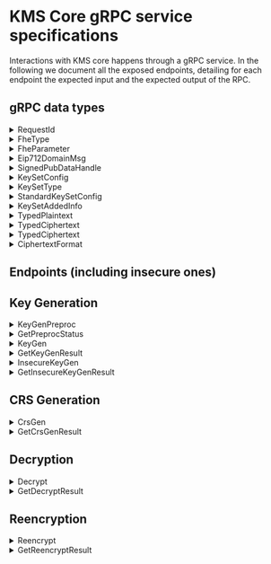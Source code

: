 # KMS Core gRPC service specifications

Interactions with KMS core happens through a gRPC service.
In the following we document all the exposed endpoints, detailing for each endpoint the expected input and the expected output of the RPC.

## gRPC data types

<details>
    <summary>RequestId</summary>

### Definition
```proto
message RequestId { string request_id = 1;}
```

### Description
This is used as a unique identifier to each request.

`request_id` must be a 20 bytes hex string.


If a request contains a malformed `request_id`, the response will be an error with `tonic::Code::InvalidArgument`.

</details>

<details>
    <summary>FheType</summary>

### Definition
```proto
enum FheType {
  Ebool = 0;
  Euint4 = 1;
  Euint8 = 2;
  Euint16 = 3;
  Euint32 = 4;
  Euint64 = 5;
  Euint128 = 6;
  Euint160 = 7;
  Euint256 = 8;
  Euint512 = 9;
  Euint1024 = 10;
  Euint2048 = 11;
}
```

### Description
This enum is used as metadata that accompanies a ciphertext to specify its underlying type.
</details>

<details>
    <summary>FheParameter</summary>

### Definition
```proto
enum FheParameter {
  default = 0;
  test = 1;
}
```

### Description
This enum is used to specify the TFHE parameters to use.

__NOTE__: The `test` variant refers to __insecure__ parameters and should **never** be used in production.

</details>

<details>
    <summary>Eip712DomainMsg</summary>

### Definition
```proto
message Eip712DomainMsg {
  string name = 1;
  string version = 2;
  bytes chain_id = 3; // Encoded as a 32 byte big-endian number
  string verifying_contract = 4;
  optional bytes salt = 5;
}
```

### Description
This is the domain as defined in the [Eip712 standard](https://eips.ethereum.org/EIPS/eip-712#definition-of-domainseparator), which is then hashed into the domain separator.


</details>

<details>
    <summary>SignedPubDataHandle</summary>

### Definition
```proto
message SignedPubDataHandle {
  string key_handle = 1;
  bytes signature = 2;
  bytes external_signature = 3;
}
```

### Description
This is the common structure for all public cryptographic material (i.e public TFHE keys and the CRS).

- `key_handle`: a `SHA3-256` hash of the `tfhe::safe_serialization` of the underlying struct truncated to 20 bytes. This handle serves as the `URI` to locate the actual object in the `storage`.
- `signature`: a `bincode::serialize` of `Secp256k1` signature on the `key_handle`. With the `s` value normalized.
- `external_signature`: a `EIP-712` signature on the _solidity-compatible_  `SHA3-256` hash of the `tfhe::safe_serialization` of the underlying struct. Observe the same signing key is used as for the above `signature`.


__NOTE__: `signature` and `external_signature` look quite redundant.
</details>


<details>
    <summary>KeySetConfig</summary>

### Definition
```proto
message KeySetConfig {
  KeySetType keyset_type = 1;
  StandardKeySetConfig standard_keyset_config = 2;
}

```

### Description
This is the configuration describing which key components and settings, with which they should be generated, for key generation.

- `KeySetType` The type of keyset.
- `StandardKeySetConfig` The configuration and information about generation of key switching keys. It must be set if `KeySetType::Standard` is set.
</details>

<details>
    <summary>KeySetType</summary>

### Definition
```proto
enum KeySetType {
  Standard = 0;
  DecompressionOnly = 1;
}
```

### Description
This is the enum describing the choice of key switching associated with a key.

- `Standard` The standard keyset usually consists of the computation key, public key and compression/decompression keys.
- `DecompressionOnly` Only a decompression key is generated using this variant, which is used for supporting key rotation.
</details>

<details>
    <summary>StandardKeySetConfig</summary>

### Definition
```proto
enum StandardKeySetConfig {
  ComputeKeyType compute_key_type = 1;
  KeySetCompressionConfig keyset_compression_config = 2;
}
```

### Description
This is the configuration used for making key switching keys.

- `compute_key_type`: An enum expressing what kind of computation key in use. Currently `CPU` is the only option.
- `keyset_compression_config`: An enum expressing settings for compression key generation. Can be either `Generate` or `UseExisting`.
</details>

<details>
    <summary>KeySetAddedInfo</summary>

### Definition
```proto
message KeySetAddedInfo {
  RequestId compression_keyset_id = 1;
  RequestId from_keyset_id_decompression_only = 2;
  RequestId to_keyset_id_decompression_only = 3;
}
```

### Description
This is additional configuration info used for making key switching keys.

- `compression_keyset_id`: The `RequestId` of an existing keyset for which we will reuse the existing secret key. This _must_ be set if `KeySetCompressionConfig::UseExisting` is used.
- `from_keyset_id_decompression_only`: The `RequestId` of the key set to convert _from_ when computing a key switching key. Must be set if `KeySetType::DecompressionOnly` is used
- `to_keyset_id_decompression_only`: The `RequestId` of the key set to convert _to_ when computing a key switching key. Must be set if `KeySetType::DecompressionOnly` is used
</details>

<details>
    <summary>TypedPlaintext</summary>

### Definition
```proto
message TypedPlaintext {
  bytes bytes = 1;
  FheType fhe_type = 2;
}
```

### Description
Type representing a plaintext and its meta information.

- `bytes`: The little endian encoding of the plaintext.
- `fhe_type`: The enum describing the type of the plaintext.
</details>

<details>
    <summary>TypedCiphertext</summary>

### Definition
```proto
message TypedCiphertext {
  bytes ciphertext = 1;
  FheType fhe_type = 2;
  bytes external_handle = 3;
  CiphertextFormat ciphertext_format = 4;
}
```

### Description
Type representing a ciphertext and its meta information.

- `bytes`: The encoding of the ciphertext.
- `fhe_type`: The enum describing the type of the plaintext encrypted in the ciphertext.
- `external_handle`: The external handle of the ciphertext (the handle used in the coprocessor).
- `ciphertext_format`: An enum representing the format of the ciphertext.
</details>

<details>
    <summary>TypedCiphertext</summary>

### Definition
```proto
message TypedSigncryptedCiphertext {
  FheType fhe_type = 1;
  bytes signcrypted_ciphertext = 2;
  bytes external_handle = 3;
}
```

### Description
Type representing a ciphertext and its meta information.

- `fhe_type`: The enum describing the type of the plaintext encrypted in the ciphertext.
- `signcrypted_ciphertext`: The signcrypted payload, using a hybrid encryption approach in sign-then-encrypt.
- `external_handle`: The external handle of the ciphertext (the handle used in the coprocessor).
</details>

<details>
    <summary>CiphertextFormat</summary>

### Definition
```proto
enum CiphertextFormat {
  SmallCompressed = 0;
  SmallExpanded = 1;
  BigCompressed = 2;
  BigExpanded = 3;
}
```

### Description
Type representing information on the format of a ciphertext.

- `SmallCompressed`: Small (64-bit) compressed ciphertexts, i.e. decompression is needed before it is possible to run the distributed decryption
- `SmallExpanded`: Small (64-bit) expanded ciphertexts.
- `BigCompressed`: Big (128-bit) compressed ciphertexts. WARNING! currently not supported.
- `BigExpanded`: Big (128-bit) expanded ciphertexts. I.e. the 128 bit PBS has already been done.
</details>


## Endpoints (including insecure ones)

## Key Generation
<details>
    <summary> KeyGenPreproc </summary>

### Input

```proto
message KeyGenPreprocRequest {
  FheParameter params = 1;
  KeySetConfig keyset_config = 2;
  RequestId request_id = 3;
}
```

### Output

```proto
message Empty {}
```

### Description
This RPC is only relevant in the __threshold__ case.

It triggers the __asynchronous__ correlated randomness generation that is necessary to perform the Distributed Key Generation on the specified `param` using the specific settings of `keyset_config`.

This correlated randomness will then be consumed when calling `KeyGen` with the `preproc_id` set to the current `request_id`.

Observe that this **must** be completed once before *each* key generation call.
Completion status can be validated using the `GetPreprocStatus` endpoint.
</details>

<details>
    <summary> GetPreprocStatus </summary>

### Input

```proto
message RequestId { string request_id = 1; }
```

### Output

```proto
enum KeyGenPreprocStatusEnum {
  Missing = 0;
  InProgress = 1;
  Finished = 2;
  Error = 3;
}
```
### Description
This RPC allows to check the status of the correlated randomness generation.

Correlated randomness generation is a slow process (several hours), and we thus provide a way to query its status via its unique identifier `request_id`.
This is because, to initiate a Distributed Key Generation, we must provide a `preproc_id` that is the `RequestId` of a `Finished` preprocessing.

The meaning of the enum is as follows:
- `Missing`: There has not been a `KeyGenPreprocRequest` for the provided `request_id`.
- `InProgess`: The core is still generating the correlated randomness for the specified `request_id`.
- `Finished`: The core is done generating the correlated randomness, and we can thus now call `KeyGen` with `preproc_id` set to the current `request_id`.
- `Error`: An irrecoverable internal server error has occurred during the correlated randomness generation.

</details>

<details>
    <summary> KeyGen </summary>

### Input
```proto
message KeyGenRequest {
  FheParameter params = 1;
  RequestId preproc_id = 2;
  RequestId request_id = 3;
  Eip712DomainMsg domain = 4;
  KeySetConfig keyset_config = 5;
  KeySetAddedInfo keyset_added_info = 6;
}
```

### Output

```proto
message Empty {}
```

### Description
This RPC initiates the __asynchronous__ generation of a new TFHE keyset with parameters defined by the provided `params`. The status or result can be retrieved using the `GetKeyGenResult` endpoint.

The `preproc_id` must be the `request_id` of a `Finished` `KeyGenPreprocRequest` in the __threshold__ setting. In the __centralized__ setting, this can be ignored.
The `keyset_config` is the information about the keys to generate and _must_ match the similar argument used during preprocessing in `KeyGenPreprocRequest`.
The `keyset_added_info` contains the relevant `RequestId`s for key(s) needed to generate the key switching key.

All the public material produced during this key generation will be EIP712-signed using the core's private key and the provided `domain` as `Eip712Domain`. This EIP712 signature is referred to as the `external_signature`.

</details>

<details>
    <summary> GetKeyGenResult </summary>

### Input

```proto
message RequestId { string request_id = 1; }
```

### Output

```proto
message KeyGenResult {
  RequestId request_id = 1;
  map<string, SignedPubDataHandle> key_results = 2;
}
```

### Description
This RPC allows to retrieve the status or result of the generation of public key material when `request_id` has been used in a`KeyGen` call.

Because this call is dependent on previous call, it may fail with the following `tonic::Code` error codes:
- `NotFound`: There has not been a `KeyGen` call for the provided `request_id`.
- `Unavailable`: The `KeyGen` for the queried `request_id` has started but is not finished yet.
- `Internal`: The `KeyGen` for the queried `request_id` has failed due to an internal and unrecoverable server error.

If the call is successful, the `KeyGenResult` will contain the `request_id` used in the query, as well as the following map:
- Key: `"PublicKey"`, Value: The `SignedPubDataHandle` corresponding to the generated `tfhe::CompactPublicKey`.
- Key: `"ServerKey"`, Value: The `SignedPubDataHandle` corresponding to the generated `tfhe::ServerKey`.
- __If the setting is threshold__ Key: `"SnsKey"`, Value: The `SignedPubDataHandle` corresponding to the generated `SwitchAndSquashKey`.


</details>

<details>
    <summary> InsecureKeyGen </summary>

___NOTE_: This is a temporary workaround and will only be available in testing/debugging setups. **NOT in production**__

### Input

```proto
message KeyGenRequest {
  FheParameter params = 1;
  RequestId preproc_id = 2;
  RequestId request_id = 3;
  Eip712DomainMsg domain = 4;
  KeySetConfig keyset_config = 5;
  KeySetAddedInfo keyset_added_info = 6;
}
```

### Output

```proto
message Empty {}
```

### Description
Insecure version of `KeyGen`, where MPC is _not_ used for key generation.
This RPC initiates the __asynchronous__ generation of a new TFHE keyset with parameters defined by the provided `params`. The status or result can be retrieved using the `GetKeyGenResult` or `GetInsecureKeyGenResult` endpoint.

The `preproc_id` can be ignored.

The `keyset_config` is the information about the keys to generate.
The `keyset_added_info` contains the relevant `RequestId`s for key(s) needed to generate the key switching key.

All the public material produced during this key generation will be EIP712-signed using the core's private key and the provided `domain` as `Eip712Domain`. This EIP712 signature is referred to as the `external_signature`.
</details>

<details>
    <summary> GetInsecureKeyGenResult </summary>

```proto
message RequestId { string request_id = 1; }
```

### Output

```proto
message KeyGenResult {
  RequestId request_id = 1;
  map<string, SignedPubDataHandle> key_results = 2;
}
```

### Description
This RPC allows to retrieve the public key material if the `request_id` is that of a finished `KeyGen`.

Because this call is dependent on previous call, it may fail with the following `tonic::Code` error codes:
- `NotFound`: There has not been a `KeyGen` call for the provided `request_id`.
- `Unavailable`: The `KeyGen` for the queried `request_id` has started but is not finished yet.
- `Internal`: The `KeyGen` for the queried `request_id` has failed.

If the call is successful, the `KeyGenResult` will contain the `request_id` used in the query, as well as the following map:
- Key: `"PublicKey"`, Value: The `SignedPubDataHandle` corresponding to the generated `tfhe::CompactPublicKey`.
- Key: `"ServerKey"`, Value: The `SignedPubDataHandle` corresponding to the generated `tfhe::ServerKey`.
- __If the setting is threshold__ Key: `"SnsKey"`, Value: The `SignedPubDataHandle` corresponding to the generated `SwitchAndSquashKey`.

Functionally this call is similar to `GetKeyGenResult`.
</details>

## CRS Generation

<details>
    <summary> CrsGen </summary>

### Input

```proto
message CrsGenRequest {
  FheParameter params = 1;
  optional uint32 max_num_bits = 2;
  RequestId request_id = 3;
  Eip712DomainMsg domain = 4;
}
```

### Output

```proto
message Empty {}
```

### Description
This RPC initiates the __asynchronous__ generation of a new CRS defined by the provided `params` and `max_num_bits`. Here, `max_num_bits` is the maximum number of bits that can be proven in one go (i.e. 64 bits are required to prove a single `FheUint64`).
If no value is given for `max_num_bits`, it defaults to `2048`.

The status or result of this call can be retrieved with the `GetCrsGenResult` endpoint.
The CRS produced during the generation will be EIP712-signed using the KMS core's private key and the provided `domain` as `Eip712Domain`. This `EIP712` signature is referred to as the `external_signature`.
</details>

<details>
    <summary> GetCrsGenResult </summary>

### Input

```proto
message RequestId { string request_id = 1; }
```

### Output

 ```proto
 message CrsGenResult {
  RequestId request_id = 1;
  SignedPubDataHandle crs_results = 2;
}
 ```

### Description
This RPC allows to retrieve the CRS if the `request_id` is that of a successfully completed `CrsGen` call.

Because this call is dependent on previous call, it may fail with the following `tonic::Code` error codes:
- `NotFound`: There has not been a `CrsGen` call for the provided `request_id`.
- `Unavailable`: The `CrsGen` for the queried `request_id` has started but is not finished yet.
- `Internal`: The `CrsGen` for the queried `request_id` has failed.

If the call is successful, the `CrsGenResult` will contain the `request_id` used in the query, as well as a `SignedPubDataHandle` that corresponds to the generated `tfhe_zk_pok::proofs::pke::PublicParams<tfhe_zk_pok::curve_api::Bls12_446>`.

</details>

## Decryption

<details>
    <summary> Decrypt </summary>

### Input


```proto
message DecryptionRequest {
  repeated TypedCiphertext ciphertexts = 1;
  RequestId key_id = 2;
  Eip712DomainMsg domain = 3;
  RequestId request_id = 4;
}


message TypedCiphertext {
  bytes ciphertext = 1;
  FheType fhe_type = 2;
  optional bytes external_handle = 3;
  CiphertextFormat ciphertext_format = 4;
}

```

### Output

```proto
message Empty {}
```

### Description
This RPC initiates the __asynchronous__ decryption of the provided `ciphertexts`.
The status or result can be retrieved with a call to the `GetDecryptResult` endpoint.

It expects:
- `ciphertexts`: an array of the `TypedCiphertext`s (described below) to decrypt.
- `key_id`: the `RequestId` that corresponds to the TFHE key the ciphertexts are encrypted under.
- `request_id`: A unique uint256 RequestId for the decryption request.
- `domain`: EIP712 domain information which will be used when signing the decrypted plaintext.

Each ciphertext to be decrypted comes accompanied by some metadata in the `TypedCiphertext` structure:
- `ciphertext` is the `tfhe::safe_serialize` ciphertext. We support both safe serialized `tfhe::CompressedCiphertextList` or `FheUint` types.
- `fhe_type` is the type of the ciphertext (e.g. `FheUint8`)
- `external_handle`: The hex encoded handle identifying the ciphertext on the _main_ L1 chain.
- `ciphertext_format`: An enum expressing the form of the ciphertext given as input.

The response will be EIP712-signed using the KMS core's private key and the provided `domain` as `Eip712Domain`. The `EIP712` signature is referred to as the `external_signature`.
</details>

<details>
    <summary> GetDecryptResult </summary>

### Input

```proto
message RequestId { string request_id = 1; }
```

### Output

```proto
message DecryptionResponse {
  bytes signature = 1;
  DecryptionResponsePayload payload = 2;
}

message DecryptionResponsePayload {
  bytes verification_key = 1;
  bytes digest = 2;
  repeated TypedPlaintext plaintexts = 3;
  optional bytes external_signature = 4;
}

```

### Description
This RPC allows to retrieve the plaintexts if the `request_id` is that of a finished `Decrypt`.

The `signature` is a `secp256k1` signature on the `bincode::serialize` of the `payload` using the core's private key.

#### The `payload` is composed of:
- `verification_key`: the `bincode::serialize` `ECDSA/secp256k1` verification key of the core.
- `digest`: The `SHA3-256` digest of the corresponding `bincode::serialize` `Decrypt` request.
- `plaintexts`: An array of plaintexts and their meta information that are the requested decryptions.
- `external_signature`: The `EIP-712` signature on the encoding of the uint256 handles of the ciphertexts, concatenated with big endian encoding of the `TypedPlaintext`s using the KMS core's private key.
</details>


## Reencryption

<details>
    <summary> Reencrypt </summary>

### Input

```proto
message ReencryptionRequest {
  ReencryptionRequestPayload payload = 1;
  Eip712DomainMsg domain = 2;
  RequestId request_id = 3;
}


message ReencryptionRequestPayload {
  string client_address = 1;
  bytes enc_key = 2;
  RequestId key_id = 3;
  repeated TypedCiphertext typed_ciphertexts = 4;
}
```

### Output

```proto
message Empty {}
```

### Description

This RPC initiates the __asynchronous__ reencryption of the provided `ciphertext`.
Meaning that a specified ciphertext will get _privately_ decrypted and encrypted under a specified non-homomorphic public key.
The process ensures that no-one (even the MPC parties) learn the decrypted value unless they know the private decryption key for the non-homomorphic public key.

It expects:
- `payload`: the `ReencryptionRequestPayload` described below.
- `domain`: EIP712 domain information which will be used when signing the decrypted plaintext.
- `request_id`: A unique uint256 RequestId for the decryption request.

The `ReencryptionRequestPayload` contains all the information necessary to perform the reencryption:
- `client_address`: An EIP-55 encoded address (including the `0x` prefix) of the end-user who is supposed to learn the reencrypted response.
- `enc_key`: The `bincode::serialize` of `PublicEncKey`, which is a wrapper around a `crypto_box::PublicKey` to be used for encrypting the result.
- `key_id`: The `RequestId` of the TFHE key the ciphertext is encrypted under.
- `typed_ciphertext`: The ciphertexts to decrypt and their meta information.

The response will be EIP712-signed using the KMS core's private key and the provided `domain` as `Eip712Domain`. The `EIP712` signature is referred to as the `external_signature`.
</details>

<details>
    <summary> GetReencryptResult </summary>

### Input

```proto
message RequestId { string request_id = 1; }
```

### Output
```proto
message ReencryptionResponse {
  bytes signature = 1;
  ReencryptionResponsePayload payload = 2;
}

message ReencryptionResponsePayload {
  bytes verification_key = 1;
  bytes digest = 2;
  repeated TypedSigncryptedCiphertext signcrypted_ciphertexts = 3;
  uint32 party_id = 4;
  uint32 degree = 5;
  bytes external_signature = 6;
}
```

### Description
This RPC allows to retrieve the reencrypted plaintext if the `request_id` is that of a finished `Reencrypt`.

The signature is a `secp256k1` signature on the `bincode::serialize` of the `payload` using the core's private key.

#### The `payload` is composed of:
- `verification_key`: the `bincode::serialize` `ECDSA/secp256k1` verification key of the core.
- `digest`: The concatenation of two digests `(eip712_signing_hash(pk, domain) || ciphertext digest)`
- `party_id`: The MPC ID of the KMS core party doing the reencryption. Necessary for doing the share reconstruction.
- `degree`: The degree of the sharing scheme used. Necessary for doing the share reconstruction.
- `external_signature`: a `EIP-712` signature on the _solidity-compatible_  `SHA3-256` hash of the `tfhe::safe_serialization` of the underlying struct.
</details>
